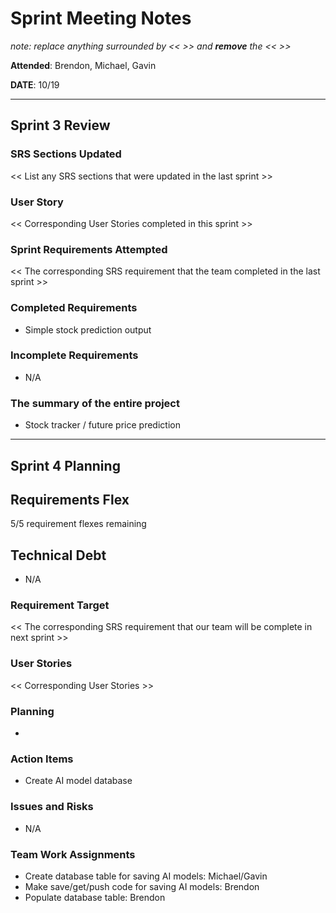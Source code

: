 # Sprint Meeting Notes

*note: replace anything surrounded by << >> and **remove** the << >>*

**Attended**: Brendon, Michael, Gavin

**DATE**: 10/19

***

## Sprint 3 Review

### SRS Sections Updated

<< List any SRS sections that were updated in the last sprint >>

### User Story

<< Corresponding User Stories completed in this sprint >>

### Sprint Requirements Attempted

<< The corresponding SRS requirement that the team completed in the last sprint >>

### Completed Requirements

- Simple stock prediction output

### Incomplete Requirements

- N/A

### The summary of the entire project

- Stock tracker / future price prediction

***

## Sprint 4 Planning

## Requirements Flex

5/5 requirement flexes remaining

## Technical Debt

- N/A

### Requirement Target

<< The corresponding SRS requirement that our team will be complete in next sprint >>

### User Stories

<< Corresponding User Stories >>

### Planning

- 

### Action Items

- Create AI model database

### Issues and Risks

- N/A

### Team Work Assignments

- Create database table for saving AI models: Michael/Gavin
- Make save/get/push code for saving AI models: Brendon
- Populate database table: Brendon
